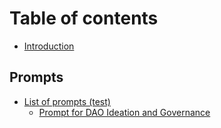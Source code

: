 # Table of contents

* [Introduction](README.md)

## Prompts

* [List of prompts (test)](prompts/prompts-test/README.md)
  * [Prompt for DAO Ideation and Governance](prompts/prompts-test/prompt-for-dao-ideation-and-governance.md)
